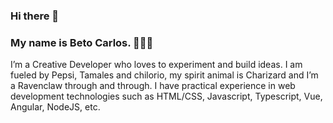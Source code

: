 ### Hi there 👋
### My name is Beto Carlos. 👨🏽‍💻
I’m a Creative Developer who loves to experiment and build ideas.
I am fueled by Pepsi, Tamales and chilorio, my spirit animal is Charizard and I’m a Ravenclaw through and through.
I have practical experience in web development technologies such as HTML/CSS, Javascript, Typescript, Vue, Angular, NodeJS, etc. 

<!--
**MarioC3/MarioC3** is a ✨ _special_ ✨ repository because its `README.md` (this file) appears on your GitHub profile.

Here are some ideas to get you started:

- 🔭 I’m currently working on ...
- 🌱 I’m currently learning ...
- 👯 I’m looking to collaborate on ...
- 🤔 I’m looking for help with ...
- 💬 Ask me about ...
- 📫 How to reach me: ...
- 😄 Pronouns: ...
- ⚡ Fun fact: ...
-->
